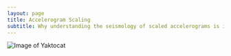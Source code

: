 ```yaml
---
layout: page
title: Accelerogram Scaling
subtitle: Why understanding the seismology of scaled accelerograms is important for Earthquake Engineering?
---
```


![Image of Yaktocat](https://octodex.github.com/images/yaktocat.png)



